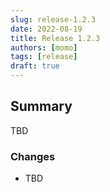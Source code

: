 ```yaml
---
slug: release-1.2.3
date: 2022-08-19
title: Release 1.2.3
authors: [momo]
tags: [release]
draft: true
---
```

## Summary

TBD

### Changes

* TBD